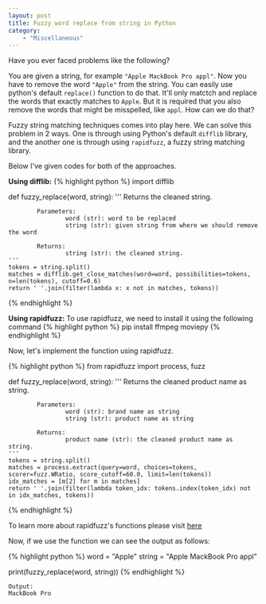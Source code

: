 ```yaml
---
layout: post
title: Fuzzy word replace from string in Python
category: 
    - "Miscellaneous"
---
```


Have you ever faced problems like the following?

You are given a string, for example `"Apple MackBook Pro appl"`. Now you have to remove the word `"Apple"` from the string.
You can easily use python's default `replace()` function to do that. It'll only matctch and replace the words that exactly matches to `Apple`. But it is required that you also remove the words that might be misspelled, like `appl`. How can we do that?

Fuzzy string matching techniques comes into play here. We can solve this problem in 2 ways. One is through using Python's default `difflib` library, and the another one is through using `rapidfuzz`, a fuzzy string matching library.

Below I've given codes for both of the approaches.

**Using difflib:**
{% highlight python %}
import difflib

def fuzzy_replace(word, string):
    '''
    Returns the cleaned string.

            Parameters:
                    word (str): word to be replaced
                    string (str): given string from where we should remove the word

            Returns:
                    string (str): the cleaned string.
    '''
    tokens = string.split()
    matches = difflib.get_close_matches(word=word, possibilities=tokens, n=len(tokens), cutoff=0.6)
    return ' '.join(filter(lambda x: x not in matches, tokens))
{% endhighlight %}

**Using rapidfuzz:**
To use rapidfuzz, we need to install it using the following command
{% highlight python %}
pip install ffmpeg moviepy
{% endhighlight %}

Now, let's implement the function using rapidfuzz.

{% highlight python %}
from rapidfuzz import process, fuzz

def fuzzy_replace(word, string):
    '''
    Returns the cleaned product name as string.

            Parameters:
                    word (str): brand name as string
                    string (str): product name as string

            Returns:
                    product name (str): the cleaned product name as string.
    '''
    tokens = string.split()
    matches = process.extract(query=word, choices=tokens, scorer=fuzz.WRatio, score_cutoff=60.0, limit=len(tokens))
    idx_matches = [m[2] for m in matches]
    return ' '.join(filter(lambda token_idx: tokens.index(token_idx) not in idx_matches, tokens))
{% endhighlight %}

To learn more about rapidfuzz's functions please visit [here](https://maxbachmann.github.io/RapidFuzz/process.html) 

Now, if we use the function we can see the output as follows:

{% highlight python %}
word = "Apple"
string = "Apple MackBook Pro appl"

print(fuzzy_replace(word, string))
{% endhighlight %}

```
Output:
MackBook Pro
```
